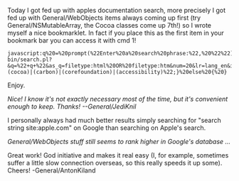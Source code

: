 Today I got fed up with apples documentation search, more precisely I got fed up with General/WebObjects items always coming up first (try General/NSMutableArray, the Cocoa classes come up 7th!) so I wrote myself a nice bookmarklet. In fact if you place this as the first item in your bookmark bar you can access it with cmd 1!

    javascript:q%20=%20prompt(%22Enter%20a%20search%20phrase:%22,%20%22%22);%20if(q)%20{%20location%20=%20%22http://developer.apple.com/cgi-bin/search.pl?&q=%22+q+%22&as_q=filetype:html%20OR%20filetype:htm&num=20&lr=lang_en&ie=utf8&oe=utf8&site=(cocoa)|(carbon)|(corefoundation)|(accessibility)%22;}%20else%20{%20}

Enjoy.

*Nice! I know it's not exactly necessary most of the time, but it's convenient enough to keep. Thanks! --General/JediKnil*

I personally always had much better results simply searching for "search string site:apple.com" on Google than searching on Apple's search.

*General/WebObjects stuff still seems to rank higher in Google's database ...*

Great work! God initiative and makes it real easy (I, for example, sometimes suffer a little slow connection overseas, so this really speeds it up some). Cheers! -General/AntonKiland
